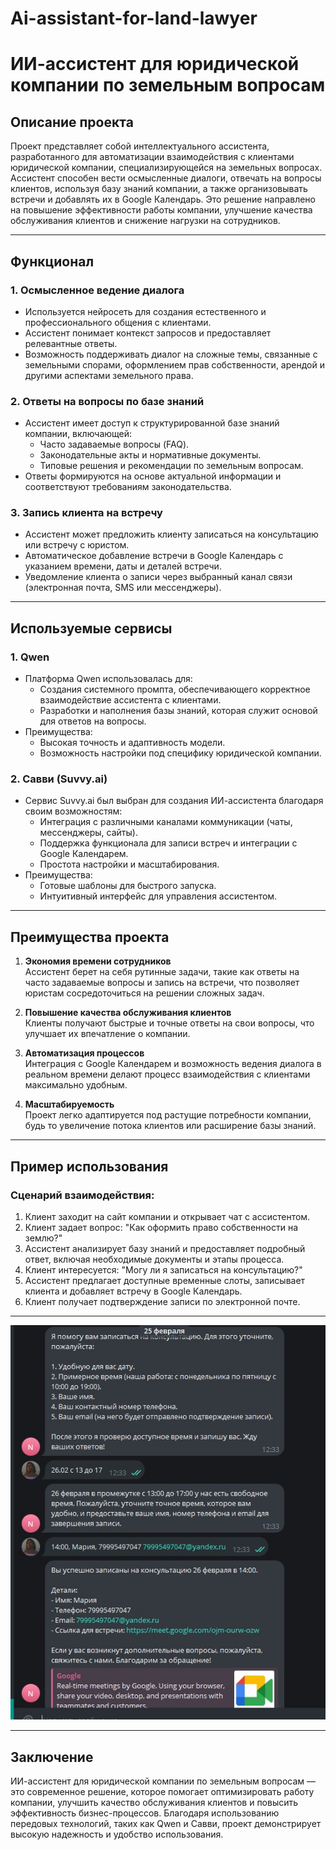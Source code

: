 # Ai-assistant-for-land-lawyer
# ИИ-ассистент для юридической компании по земельным вопросам

## Описание проекта
Проект представляет собой интеллектуального ассистента, разработанного для автоматизации взаимодействия с клиентами юридической компании, специализирующейся на земельных вопросах. Ассистент способен вести осмысленные диалоги, отвечать на вопросы клиентов, используя базу знаний компании, а также организовывать встречи и добавлять их в Google Календарь. Это решение направлено на повышение эффективности работы компании, улучшение качества обслуживания клиентов и снижение нагрузки на сотрудников.

---

## Функционал

### 1. **Осмысленное ведение диалога**
   - Используется нейросеть для создания естественного и профессионального общения с клиентами.
   - Ассистент понимает контекст запросов и предоставляет релевантные ответы.
   - Возможность поддерживать диалог на сложные темы, связанные с земельными спорами, оформлением прав собственности, арендой и другими аспектами земельного права.

### 2. **Ответы на вопросы по базе знаний**
   - Ассистент имеет доступ к структурированной базе знаний компании, включающей:
     - Часто задаваемые вопросы (FAQ).
     - Законодательные акты и нормативные документы.
     - Типовые решения и рекомендации по земельным вопросам.
   - Ответы формируются на основе актуальной информации и соответствуют требованиям законодательства.

### 3. **Запись клиента на встречу**
   - Ассистент может предложить клиенту записаться на консультацию или встречу с юристом.
   - Автоматическое добавление встречи в Google Календарь с указанием времени, даты и деталей встречи.
   - Уведомление клиента о записи через выбранный канал связи (электронная почта, SMS или мессенджеры).

---

## Используемые сервисы

### 1. **Qwen**
   - Платформа Qwen использовалась для:
     - Создания системного промпта, обеспечивающего корректное взаимодействие ассистента с клиентами.
     - Разработки и наполнения базы знаний, которая служит основой для ответов на вопросы.
   - Преимущества:
     - Высокая точность и адаптивность модели.
     - Возможность настройки под специфику юридической компании.

### 2. **Савви (Suvvy.ai)**
   - Сервис Suvvy.ai был выбран для создания ИИ-ассистента благодаря своим возможностям:
     - Интеграция с различными каналами коммуникации (чаты, мессенджеры, сайты).
     - Поддержка функционала для записи встреч и интеграции с Google Календарем.
     - Простота настройки и масштабирования.
   - Преимущества:
     - Готовые шаблоны для быстрого запуска.
     - Интуитивный интерфейс для управления ассистентом.

---

## Преимущества проекта

1. **Экономия времени сотрудников**  
   Ассистент берет на себя рутинные задачи, такие как ответы на часто задаваемые вопросы и запись на встречи, что позволяет юристам сосредоточиться на решении сложных задач.

2. **Повышение качества обслуживания клиентов**  
   Клиенты получают быстрые и точные ответы на свои вопросы, что улучшает их впечатление о компании.

3. **Автоматизация процессов**  
   Интеграция с Google Календарем и возможность ведения диалога в реальном времени делают процесс взаимодействия с клиентами максимально удобным.

4. **Масштабируемость**  
   Проект легко адаптируется под растущие потребности компании, будь то увеличение потока клиентов или расширение базы знаний.

---

## Пример использования

### Сценарий взаимодействия:
1. Клиент заходит на сайт компании и открывает чат с ассистентом.
2. Клиент задает вопрос: "Как оформить право собственности на землю?"
3. Ассистент анализирует базу знаний и предоставляет подробный ответ, включая необходимые документы и этапы процесса.
4. Клиент интересуется: "Могу ли я записаться на консультацию?"
5. Ассистент предлагает доступные временные слоты, записывает клиента и добавляет встречу в Google Календарь.
6. Клиент получает подтверждение записи по электронной почте.

---

![Иллюстрация к проекту](https://github.com/usolmary/Ai-assistant-for-land-lawyer/blob/main/Screenshot_2.jpg?raw=true)

---

## Заключение
ИИ-ассистент для юридической компании по земельным вопросам — это современное решение, которое помогает оптимизировать работу компании, улучшить качество обслуживания клиентов и повысить эффективность бизнес-процессов. Благодаря использованию передовых технологий, таких как Qwen и Савви, проект демонстрирует высокую надежность и удобство использования.
